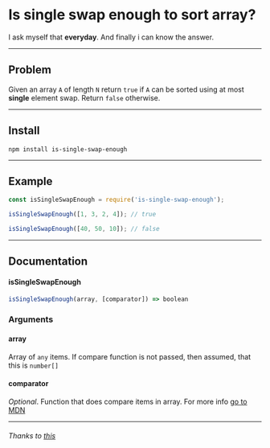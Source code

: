 # Is single swap enough to sort array?

I ask myself that **everyday**.
And finally i can know the answer.

---

## Problem

Given an array `A` of length `N` return `true` if `A` can be sorted using at most **single** element swap. Return `false` otherwise.

---

## Install

`npm install is-single-swap-enough`

---

## Example
```javascript
const isSingleSwapEnough = require('is-single-swap-enough');

isSingleSwapEnough([1, 3, 2, 4]); // true

isSingleSwapEnough([40, 50, 10]); // false
```
---

## Documentation
#### isSingleSwapEnough
```javascript
isSingleSwapEnough(array, [comparator]) => boolean
```
### Arguments
#### array
Array of `any` items. If compare function is not passed, then assumed, that this is `number[]`
#### comparator
*Optional*. Function that does compare items in array. For more info [go to MDN](https://developer.mozilla.org/en-US/docs/Web/JavaScript/Reference/Global_Objects/Array/sort)

---

###### Thanks to [this](https://www.youtube.com/watch?v=HUaCQdyxTDU)